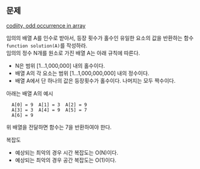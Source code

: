 ## 문제

[codiity, odd occurrence in array](https://codility.com/programmers/lessons/2-arrays/odd_occurrences_in_array/)

임의의 배열 A를 인수로 받아서, 등장 횟수가 홀수인 유일한 요소의 값을 반환하는 함수 `function solution(A)`를 작성하라.  
임의의 정수 N개를 원소로 가진 배열 A는 아래 규칙에 따른다.

* N은 범위 [1...1,000,000] 내의 홀수이다.
* 배열 A의 각 요소는 범위 [1...1,000,000,000] 내의 정수이다.
* 배열 A에서 단 하나의 값은 등장횟수가 홀수이다. 나머지는 모두 짝수이다.

아래는 배열 A의 예시

```shell
  A[0] = 9  A[1] = 3  A[2] = 9
  A[3] = 3  A[4] = 9  A[5] = 7
  A[6] = 9
```

위 배열을 전달하면 함수는 7을 반환하여야 한다.

복잡도

* 예상되는 최악의 경우 시간 복잡도는 O(N)이다.
* 예상되는 최악의 경우 공간 복잡도는 O(1)이다.